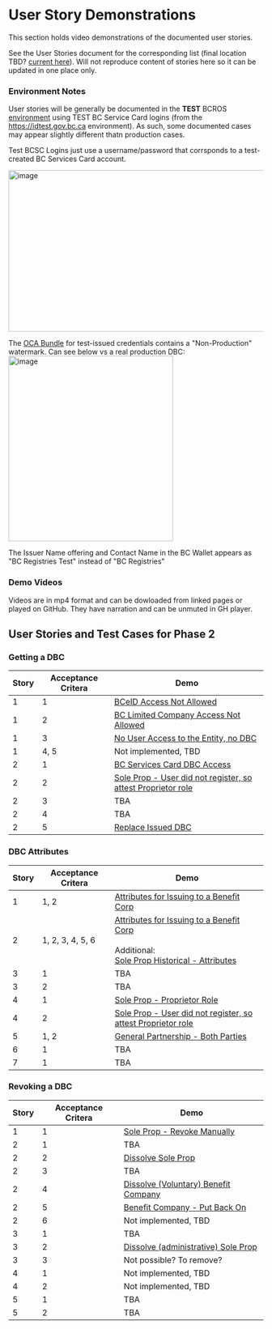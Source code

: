# User Story Demonstrations

This section holds video demonstrations of the documented user stories.

See the User Stories document for the corresponding list (final location TBD? [current here](https://docs.google.com/document/d/1BRFV8nF-Ub30a_-6Tx5FYRPg5OL96OFjag-U7Wd4R3Q/edit?tab=t.0#heading=h.jwh7wtqsa4gf)). Will not reproduce content of stories here so it can be updated in one place only.

### Environment Notes

User stories will be generally be documented in the **TEST** BCROS [environment](https://test.bcregistry.gov.bc.ca) using TEST BC Service Card logins (from the https://idtest.gov.bc.ca environment). As such, some documented cases may appear slightly different thatn production cases.

Test BCSC Logins just use a username/password that corrsponds to a test-created BC Services Card account.

<img width="693" height="319" alt="image" src="https://github.com/user-attachments/assets/a29895b4-d4b6-40da-9d04-c986dbb1885a" />

The [OCA Bundle](https://github.com/bcgov/aries-oca-bundles/) for test-issued credentials contains a "Non-Production" watermark. Can see below vs a real production DBC:
<img width="325" height="366" alt="image" src="https://github.com/user-attachments/assets/cc3c5599-d664-4105-bd3e-e6e7fc9ea94d" />

The Issuer Name offering and Contact Name in the BC Wallet appears as "BC Registries Test" instead of "BC Registries"

### Demo Videos

Videos are in mp4 format and can be dowloaded from linked pages or played on GitHub. They have narration and can be unmuted in GH player.

## User Stories and Test Cases for Phase 2

### Getting a DBC

| Story | Acceptance Critera | Demo |
| --- | --- | --- |
| 1 | 1 | [BCeID Access Not Allowed](./getting/bceid-no-access.md) |
| 1 | 2 | [BC Limited Company Access Not Allowed](./getting/limited-company-no-access.md) |
| 1 | 3 | [No User Access to the Entity, no DBC](./getting/no-entity-access.md) |
| 1 | 4, 5 | Not implemented, TBD |
| 2 | 1 | [BC Services Card DBC Access](./getting/bcsc-get-dbc.md) |
| 2 | 2 | [Sole Prop - User did not register, so attest Proprietor role](./attributes/sole-prop-attest-role.md) |
| 2 | 3 | TBA |
| 2 | 4 | TBA |
| 2 | 5 | [Replace Issued DBC](./getting/replace-dbc.md) |

### DBC Attributes

| Story | Acceptance Critera | Demo |
| --- | --- | --- |
| 1 | 1, 2 | [Attributes for Issuing to a Benefit Corp](./attributes/benefit-corp-all-atrributes.md) |
| 2 | 1, 2, 3, 4, 5, 6 | [Attributes for Issuing to a Benefit Corp](./attributes/benefit-corp-all-atrributes.md) <br/> <br/> Additional: <br/>[Sole Prop Historical - Attributes](./attributes/sole-prop-historical.md) |
| 3 | 1 | TBA |
| 3 | 2 | TBA |
| 4 | 1 | [Sole Prop - Proprietor Role](./attributes/sole-prop-proprietor-role.md) |
| 4 | 2 | [Sole Prop - User did not register, so attest Proprietor role](./attributes/sole-prop-attest-role.md) |
| 5 | 1, 2 | [General Partnership - Both Parties](./attributes/general-partnership-both-parties.md) |
| 6 | 1 | TBA |
| 7 | 1 | TBA |

### Revoking a DBC

| Story | Acceptance Critera | Demo |
| --- | --- | --- |
| 1 | 1 | [Sole Prop - Revoke Manually](./revoking/sole-prop-revoke-manually.md) |
| 2 | 1 | TBA |
| 2 | 2 | [Dissolve Sole Prop](./revoking/sole-prop-dissolve.md) |
| 2 | 3 | TBA |
| 2 | 4 | [Dissolve (Voluntary) Benefit Company](./revoking/benefit-dissolve-voluntary.md) |
| 2 | 5 | [Benefit Company - Put Back On](./revoking/benefit-put-back-on.md) |
| 2 | 6 | Not implemented, TBD |
| 3 | 1 | TBA |
| 3 | 2 | [Dissolve (administrative) Sole Prop](./revoking/sole-prop-dissolve-admin.md) |
| 3 | 3 | Not possible? To remove? |
| 4 | 1 | Not implemented, TBD |
| 4 | 2 | Not implemented, TBD |
| 5 | 1 | TBA |
| 5 | 2 | TBA |
